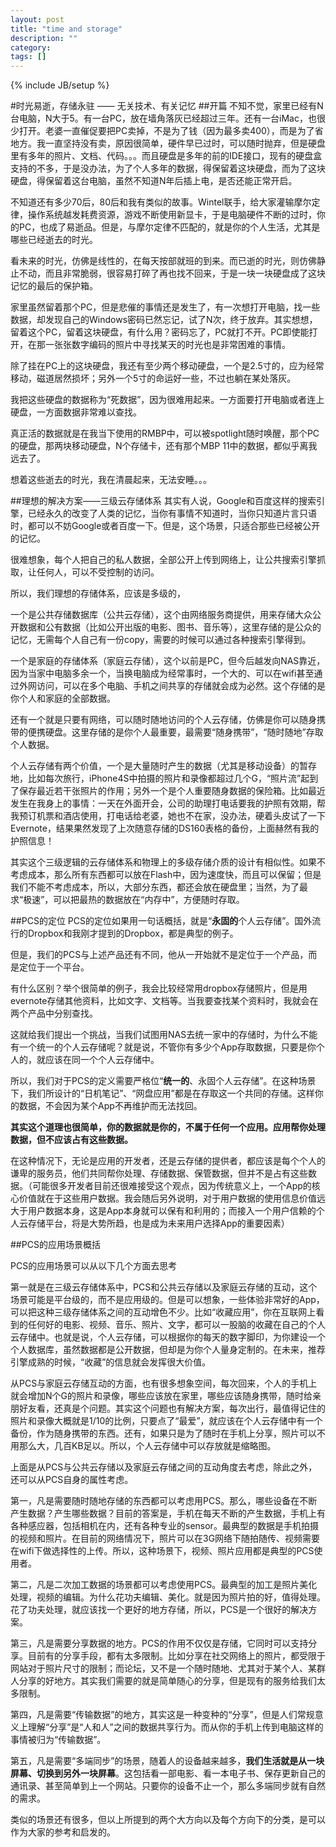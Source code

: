 ```yaml
---
layout: post
title: "time and storage"
description: ""
category: 
tags: []
---
```

{% include JB/setup %}

#时光易逝，存储永驻 —— 无关技术、有关记忆
##开篇
不知不觉，家里已经有N台电脑，N大于5。有一台PC，放在墙角落灰已经超过三年。还有一台iMac，也很少打开。老婆一直催促要把PC卖掉，不是为了钱（因为最多卖400），而是为了省地方。我一直坚持没有卖，原因很简单，硬件早已过时，可以随时抛弃，但是硬盘里有多年的照片、文档、代码。。。而且硬盘是多年的前的IDE接口，现有的硬盘盒支持的不多，于是没办法，为了个人多年的数据，得保留着这块硬盘，而为了这块硬盘，得保留着这台电脑，虽然不知道N年后插上电，是否还能正常开启。

不知道还有多少70后，80后和我有类似的故事。Wintel联手，给大家灌输摩尔定律，操作系统越发耗费资源，游戏不断使用新显卡，于是电脑硬件不断的过时，你的PC，也成了易逝品。但是，与摩尔定律不匹配的，就是你的个人生活，尤其是哪些已经逝去的时光。

看未来的时光，仿佛是线性的，在每天按部就班的到来。而已逝的时光，则仿佛静止不动，而且非常脆弱，很容易打碎了再也找不回来，于是一块一块硬盘成了这块记忆的最后的保护箱。

家里虽然留着那个PC，但是悲催的事情还是发生了，有一次想打开电脑，找一些数据，却发现自己的Windows密码已然忘记，试了N次，终于放弃。其实想想，留着这个PC，留着这块硬盘，有什么用？密码忘了，PC就打不开。PC即使能打开，在那一张张数字编码的照片中寻找某天的时光也是非常困难的事情。

除了挂在PC上的这块硬盘，我还有至少两个移动硬盘，一个是2.5寸的，应为经常移动，磁道居然损坏；另外一个5寸的命运好一些，不过也躺在某处落灰。

我把这些硬盘的数据称为“死数据”，因为很难用起来。一方面要打开电脑或者连上硬盘，一方面数据非常难以查找。

真正活的数据就是在我当下使用的RMBP中，可以被spotlight随时唤醒，那个PC的硬盘，那两块移动硬盘，N个存储卡，还有那个MBP 11中的数据，都似乎离我远去了。

想着这些逝去的时光，我在清晨起来，无法安睡。。。

##理想的解决方案——三级云存储体系
其实有人说，Google和百度这样的搜索引擎，已经永久的改变了人类的记忆，当你有事情不知道时，当你只知道片言只语时，都可以不妨Google或者百度一下。但是，这个场景，只适合那些已经被公开的记忆。

很难想象，每个人把自己的私人数据，全部公开上传到网络上，让公共搜索引擎抓取，让任何人，可以不受控制的访问。

所以，我们理想的存储体系，应该是多级的，

一个是公共存储数据库（公共云存储），这个由网络服务商提供，用来存储大众公开数据和公有数据（比如公开出版的电影、图书、音乐等），这里存储的是公众的记忆，无需每个人自己有一份copy，需要的时候可以通过各种搜索引擎得到。

一个是家庭的存储体系（家庭云存储），这个以前是PC，但今后越发向NAS靠近，因为当家中电脑多余一个，当换电脑成为经常事时，一个大的、可以在wifi甚至通过外网访问，可以在多个电脑、手机之间共享的存储就会成为必然。这个存储的是你个人和家庭的全部数据。

还有一个就是只要有网络，可以随时随地访问的个人云存储，仿佛是你可以随身携带的便携硬盘。这里存储的是你个人最重要，最需要“随身携带”，“随时随地”存取个人数据。

个人云存储有两个价值，一个是大量随时产生的数据（尤其是移动设备）的暂存地，比如每次旅行，iPhone4S中拍摄的照片和录像都超过几个G，“照片流”起到了保存最近若干张照片的作用；另外一个是个人重要随身数据的保险箱。比如最近发生在我身上的事情：一天在外面开会，公司的助理打电话要我的护照有效期，帮我预订机票和酒店使用，打电话给老婆，她也不在家，没办法，硬着头皮试了一下Evernote，结果果然发现了上次随意存储的DS160表格的备份，上面赫然有我的护照信息！

其实这个三级逻辑的云存储体系和物理上的多级存储介质的设计有相似性。如果不考虑成本，那么所有东西都可以放在Flash中，因为速度快，而且可以保留；但是我们不能不考虑成本，所以，大部分东西，都还会放在硬盘里；当然，为了最求“极速”，可以把最热的数据放在“内存中”，方便随时存取。

##PCS的定位
PCS的定位如果用一句话概括，就是“**永固的**个人云存储”。国外流行的Dropbox和我刚才提到的Dropbox，都是典型的例子。

但是，我们的PCS与上述产品还有不同，他从一开始就不是定位于一个产品，而是定位于一个平台。

有什么区别？举个很简单的例子，我会比较经常用dropbox存储照片，但是用evernote存储其他资料，比如文字、文档等。当我要查找某个资料时，我就会在两个产品中分别查找。

这就给我们提出一个挑战，当我们试图用NAS去统一家中的存储时，为什么不能有一个统一的个人云存储呢？就是说，不管你有多少个App存取数据，只要是你个人的，就应该在同一个个人云存储中。

所以，我们对于PCS的定义需要严格位“**统一的**、永固个人云存储”。在这种场景下，我们所设计的“日机笔记”、“网盘应用”都是在存取这一个共同的存储。这样你的数据，不会因为某个App不再维护而无法找回。

**其实这个道理也很简单，你的数据就是你的，不属于任何一个应用。应用帮你处理数据，但不应该占有这些数据。**

在这种情况下，无论是应用的开发者，还是云存储的提供者，都应该是每个个人的谦卑的服务员，他们共同帮你处理、存储数据、保管数据，但并不是占有这些数据。（可能很多开发者目前还很难接受这个观点，因为传统意义上，一个App的核心价值就在于这些用户数据。我会随后另外说明，对于用户数据的使用信息价值远大于用户数据本身，这是App本身就可以保有和利用的；而接入一个用户信赖的个人云存储平台，将是大势所趋，也是成为未来用户选择App的重要因素）


##PCS的应用场景概括

PCS的应用场景可以从以下几个方面去思考

第一就是在三级云存储体系中，PCS和公共云存储以及家庭云存储的互动，这个场景可能是平台级的，而不是应用级的。但是可以想象，一些体验非常好的App，可以把这种三级存储体系之间的互动增色不少。比如“收藏应用”，你在互联网上看到的任何好的电影、视频、音乐、照片、文字，都可以一股脑的收藏在自己的个人云存储中。也就是说，个人云存储，可以根据你的每天的数字脚印，为你建设一个个人数据库，虽然数据都是公开数据，但却是为你个人量身定制的。在未来，推荐引擎成熟的时候，“收藏”的信息就会发挥很大价值。

从PCS与家庭云存储互动的方面，也有很多想象空间，每次回来，个人的手机上就会增加N个G的照片和录像，哪些应该放在家里，哪些应该随身携带，随时给亲朋好友看，还真是个问题。其实这个问题也有解决方案，每次出行，最值得记住的照片和录像大概就是1/10的比例，只要点了“最爱”，就应该在个人云存储中有一个备份，作为随身携带的东西。还有，如果只是为了随时在手机上分享，照片可以不用那么大，几百KB足以。所以，个人云存储中可以存放就是缩略图。

上面是从PCS与公共云存储以及家庭云存储之间的互动角度去考虑，除此之外，还可以从PCS自身的属性考虑。

第一，凡是需要随时随地存储的东西都可以考虑用PCS。那么，哪些设备在不断产生数据？产生哪些数据？目前的答案是，手机在每天不断的产生数据，手机上有各种感应器，包括相机在内，还有各种专业的sensor。最典型的数据是手机拍摄的视频和照片。在目前的网络情况下，照片可以在3G网络下随拍随传、视频需要在wifi下做选择性的上传。所以，这种场景下，视频、照片应用都是典型的PCS使用者。

第二，凡是二次加工数据的场景都可以考虑使用PCS。最典型的加工是照片美化处理，视频的编辑。为什么花功夫编辑、美化。就是因为照片拍的好，值得处理。花了功夫处理，就应该找一个更好的地方存储，所以，PCS是一个很好的解决方案。

第三，凡是需要分享数据的地方。PCS的作用不仅仅是存储，它同时可以支持分享。目前有的分享手段，都有太多限制。比如分享在社交网络上的照片，都受限于网站对于照片尺寸的限制；而论坛，又不是一个随时随地、尤其对于某个人、某群人分享的好地方。其实我们需要的就是简单随心的分享，但是现有的服务给我们太多限制。

第四，凡是需要“传输数据”的地方，其实这是一种变种的“分享”，但是人们常规意义上理解“分享”是“人和人”之间的数据共享行为。而从你的手机上传到电脑这样的事情被归为“传输数据”。

第五，凡是需要“多端同步”的场景，随着人的设备越来越多，**我们生活就是从一块屏幕、切换到另外一块屏幕**。这包括看一部电影、看一本电子书、保存更新自己的通讯录、甚至简单到上一个网站。只要你的设备不止一个，那么多端同步就有自然的需求。

类似的场景还有很多，但以上所提到的两个大方向以及每个方向下的分类，是可以作为大家的参考和启发的。
